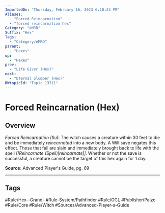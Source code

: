 ```yaml
---
ImportedOn: "Thursday, February 16, 2023 6:10:23 PM"
Aliases:
  - "Forced Reincarnation"
  - "forced reincarnation hex"
Category: "eMRD"
Suffix: "Hex"
Tags:
  - "Category/eMRD"
parent:
  - "Hexes"
up:
  - "Hexes"
prev:
  - "Life Giver (Hex)"
next:
  - "Eternal Slumber (Hex)"
RWtopicId: "Topic_13711"
---
```

# Forced Reincarnation (Hex)
## Overview
*Forced Reincarnation (Su)*: The witch causes a creature within 30 feet to die and be immediately *reincarnated* into a new body. A Will save negates this effect. Those that fail are slain and immediately brought back to life with the spell *[[Reincarnate (Spell)|reincarnate]]*. Whether or not the save is successful, a creature cannot be the target of this hex again for 1 day.

**Source:** Advanced Player's Guide, pg. 69


---
## Tags
#Rule/Hex--Grand- #Rule-System/Pathfinder #Rule/OGL #Publisher/Paizo #Rule/Core #Rule/Witch #Sources/Advanced-Player-s-Guide

